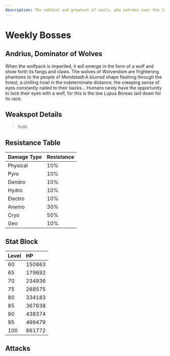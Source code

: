 ```yaml
---
description: The noblest and greatest of souls, who watches over the lupical of Wolvendom..
---
```


# Weekly Bosses

## Andrius, Dominator of Wolves

When the wolfpack is imperiled, it will emerge in the form of a wolf and show forth its fangs and claws. The wolves of Wolvendom are frightening phantoms to the people of Mondstadt:A blurred shape flashing through the forest, a chilling howl in the indeterminate distance, the creeping sense of eyes constantly nailed to their backs... Humans rarely have the opportunity to lock their eyes with a wolf, for this is the law Lupus Boreas laid down for its race.

## Weakspot Details

> todo

## Resistance Table

| Damage Type | Resistance |
| :--- | :--- |
| Physical | 10% |
| Pyro | 10% |
| Dendro | 10% |
| Hydro | 10% |
| Electro | 10% |
| Anemo | 30% |
| Cryo | 50% |
| Geo | 10% |

## Stat Block

| Level | HP |
| :--- | :--- |
| 60 | 150863 |
| 65 | 179692 |
| 70 | 234936 |
| 75 | 268575 |
| 80 | 334183 |
| 85 | 367638 |
| 90 | 438374 |
| 95 | 499479 |
| 100 | 661772 |

## Attacks

